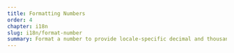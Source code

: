 ```yaml
---
title: Formatting Numbers
order: 4
chapter: i18n
slug: i18n/format-number
summary: Format a number to provide locale-specific decimal and thousands separators.
---
```

